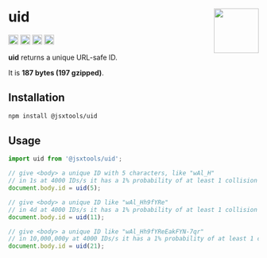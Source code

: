 # uid [<img src="https://avatars.githubusercontent.com/u/52989093" alt="" width="90" height="90" align="right">][monorepo]

[<img alt="npm version" src="https://img.shields.io/npm/v/@jsxtools/uid.svg" height="20">](https://www.npmjs.com/package/@jsxtools/uid)
[<img alt="build status" src="https://img.shields.io/travis/jsxtools/monorepo/master.svg" height="20">](https://travis-ci.org/jsxtools/monorepo/uid)
[<img alt="issue tracker" src="https://img.shields.io/github/issues/jsxtools/monorepo/uid.svg" height="20">](https://github.com/jsxtools/monorepo/issues?q=is:issue+is:open+label:uid)
[<img alt="pull requests" src="https://img.shields.io/github/issues-pr/jsxtools/monorepo/uid.svg" height="20">](https://github.com/jsxtools/monorepo/pulls?q=is:pr+is:open+label:uid)

**uid** returns a unique URL-safe ID.

It is <strong size>187 bytes (197 gzipped)</strong>.

## Installation

```sh
npm install @jsxtools/uid
```

## Usage

```js
import uid from '@jsxtools/uid';

// give <body> a unique ID with 5 characters, like "wAl_H"
// in 1s at 4000 IDs/s it has a 1% probability of at least 1 collision
document.body.id = uid(5);

// give <body> a unique ID like "wAl_Hh9fYRe"
// in 4d at 4000 IDs/s it has a 1% probability of at least 1 collision
document.body.id = uid(11);

// give <body> a unique ID like "wAl_Hh9fYReEakFYN-7qr"
// in 10,000,000y at 4000 IDs/s it has a 1% probability of at least 1 collision
document.body.id = uid(21);
```

[monorepo]: https://github.com/jsxtools/monorepo
